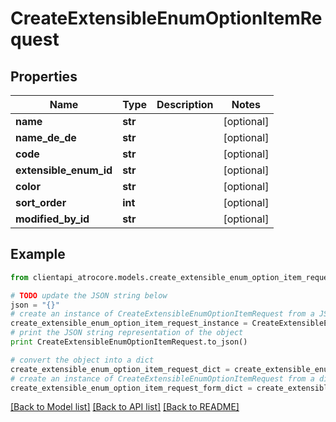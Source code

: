 # CreateExtensibleEnumOptionItemRequest


## Properties
Name | Type | Description | Notes
------------ | ------------- | ------------- | -------------
**name** | **str** |  | [optional] 
**name_de_de** | **str** |  | [optional] 
**code** | **str** |  | [optional] 
**extensible_enum_id** | **str** |  | [optional] 
**color** | **str** |  | [optional] 
**sort_order** | **int** |  | [optional] 
**modified_by_id** | **str** |  | [optional] 

## Example

```python
from clientapi_atrocore.models.create_extensible_enum_option_item_request import CreateExtensibleEnumOptionItemRequest

# TODO update the JSON string below
json = "{}"
# create an instance of CreateExtensibleEnumOptionItemRequest from a JSON string
create_extensible_enum_option_item_request_instance = CreateExtensibleEnumOptionItemRequest.from_json(json)
# print the JSON string representation of the object
print CreateExtensibleEnumOptionItemRequest.to_json()

# convert the object into a dict
create_extensible_enum_option_item_request_dict = create_extensible_enum_option_item_request_instance.to_dict()
# create an instance of CreateExtensibleEnumOptionItemRequest from a dict
create_extensible_enum_option_item_request_form_dict = create_extensible_enum_option_item_request.from_dict(create_extensible_enum_option_item_request_dict)
```
[[Back to Model list]](../README.md#documentation-for-models) [[Back to API list]](../README.md#documentation-for-api-endpoints) [[Back to README]](../README.md)


